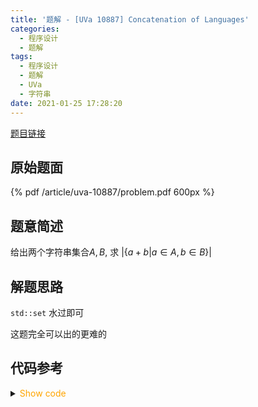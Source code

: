 ```yaml
---
title: '题解 - [UVa 10887] Concatenation of Languages'
categories:
  - 程序设计
  - 题解
tags:
  - 程序设计
  - 题解
  - UVa
  - 字符串
date: 2021-01-25 17:28:20
---
```

[题目链接](https://vjudge.net/problem/UVA-10887/origin)

<!-- more -->

## 原始题面

{% pdf /article/uva-10887/problem.pdf 600px %}

## 题意简述

给出两个字符串集合$A,B$, 求 $|\{a+b|a\in A,b\in B\}|$

## 解题思路

``std::set`` 水过即可

这题完全可以出的更难的

## 代码参考

<details>
<summary><font color='orange'>Show code</font></summary>

```cpp
/*
 * @Author: Tifa
 * @LastEditTime: 2021-01-25 17:28:20
 * @Description: UVA 10887
 */

#include <bits/stdc++.h>
using namespace std;

string s1[1500], s2[1500];

int main() {
    ios::sync_with_stdio(false);
    int t;
    cin >> t;
    for (int kase = 1; kase <= t; ++kase) {
        set<string> s;
        int n, m;
        cin >> n >> m;
        getline(cin, s1[0]);
        for (int i = 0; i < n; ++i) getline(cin, s1[i]);
        for (int i = 0; i < m; ++i) getline(cin, s2[i]);
        for (int i = 0; i < n; ++i)
            for (int j = 0; j < m; ++j) s.insert(s1[i] + s2[j]);
        cout << "Case " << kase << ": " << s.size() << endl;
    }
    return 0;
}
```

</details>
